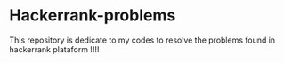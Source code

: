 # Hackerrank-problems
This repository is dedicate to my codes to resolve the problems found in hackerrank plataform !!!!
